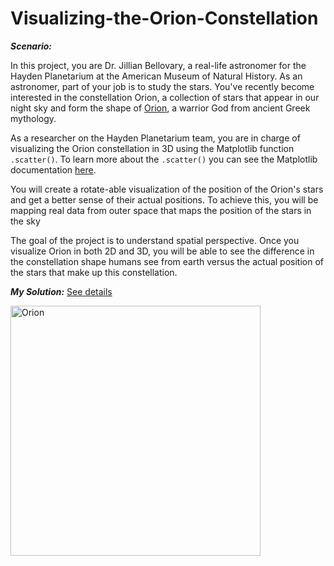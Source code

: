 # Visualizing-the-Orion-Constellation


***Scenario:***

In this project, you are Dr. Jillian Bellovary, a real-life astronomer for the Hayden Planetarium at the American Museum of Natural History. As an astronomer, part of your job is to study the stars. You've recently become interested in the constellation Orion, a collection of stars that appear in our night sky and form the shape of [Orion](https://en.wikipedia.org/wiki/Orion_(constellation)), a warrior God from ancient Greek mythology. 

As a researcher on the Hayden Planetarium team, you are in charge of visualizing the Orion constellation in 3D using the Matplotlib function `.scatter()`. To learn more about the `.scatter()` you can see the Matplotlib documentation [here](https://matplotlib.org/api/_as_gen/matplotlib.pyplot.scatter.html). 

You will create a rotate-able visualization of the position of the Orion's stars and get a better sense of their actual positions. To achieve this, you will be mapping real data from outer space that maps the position of the stars in the sky

The goal of the project is to understand spatial perspective. Once you visualize Orion in both 2D and 3D, you will be able to see the difference in the constellation shape humans see from earth versus the actual position of the stars that make up this constellation. 

***My Solution:***
[See details](https://github.com/eunikehp/Visualizing-the-Orion-Constellation/blob/main/constellation.ipynb)


<img src="https://upload.wikimedia.org/wikipedia/commons/9/91/Orion_constellation_with_star_labels.jpg" alt="Orion" style="width: 400px;"/>

